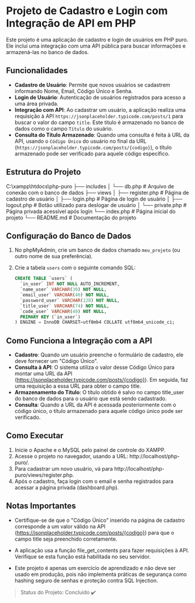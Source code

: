 # Projeto de Cadastro e Login com Integração de API em PHP

Este projeto é uma aplicação de cadastro e login de usuários em PHP puro. Ele inclui uma integração com uma API pública para buscar informações e armazená-las no banco de dados.

## Funcionalidades

- **Cadastro de Usuário**: Permite que novos usuários se cadastrem informando Nome, Email, Código Único e Senha.
- **Login de Usuário**: Autenticação de usuários registrados para acesso a uma área privada.
- **Integração com API**: Ao cadastrar um usuário, a aplicação realiza uma requisição à API `https://jsonplaceholder.typicode.com/posts/1` para buscar o valor do campo `title`. Este título é armazenado no banco de dados como o campo `Título` do usuário.
- **Consulta do Título Armazenado**: Quando uma consulta é feita à URL da API, usando o `Código Único` do usuário no final da URL (`https://jsonplaceholder.typicode.com/posts/{codigo}`), o título armazenado pode ser verificado para aquele código específico.

## Estrutura do Projeto

C:\xampp\htdocs\php-puro
├── includes
│ └── db.php # Arquivo de conexão com o banco de dados 
├── views
│ ├── register.php # Página de cadastro de usuário 
│ ├── login.php # Página de login de usuário 
│ ├── logout.php # Botão utilizado para deslogar de usuário
│ └── private.php # Página privada acessível após login 
└── index.php # Página inicial do projeto
└── README.md             # Documentação do projeto

## Configuração do Banco de Dados

1. No phpMyAdmin, crie um banco de dados chamado `meu_projeto` (ou outro nome de sua preferência).
2. Crie a tabela `users` com o seguinte comando SQL:

   ```sql
   CREATE TABLE `users` (
     `in_user` INT NOT NULL AUTO_INCREMENT,
     `name_user` VARCHAR(30) NOT NULL,
     `email_user` VARCHAR(40) NOT NULL,
     `password_user` VARCHAR(128) NOT NULL,
     `title_user` VARCHAR(74) NOT NULL,
     `code_user` VARCHAR(40) NOT NULL,
     PRIMARY KEY (`in_user`)
   ) ENGINE = InnoDB CHARSET=utf8mb4 COLLATE utf8mb4_unicode_ci;

## Como Funciona a Integração com a API

- **Cadastro**: Quando um usuário preenche o formulário de cadastro, ele deve fornecer um "Código Único".
- **Consulta à API**: O sistema utiliza o valor desse Código Único para montar uma URL da API (https://jsonplaceholder.typicode.com/posts/{codigo}). Em seguida, faz uma requisição a essa URL para obter o campo title.
- **Armazenamento do Título**: O título obtido é salvo no campo title_user do banco de dados para o usuário que está sendo cadastrado.
- **Consulta**: Quando a URL da API é acessada posteriormente com o código único, o título armazenado para aquele código único pode ser verificado.

## Como Executar

1. Inicie o Apache e o MySQL pelo painel de controle do XAMPP.
2. Acesse o projeto no navegador, usando a URL: http://localhost/php-puro/.
3. Para cadastrar um novo usuário, vá para http://localhost/php-puro/views/register.php.
4. Após o cadastro, faça login com o email e senha registrados para acessar a página privada (dashboard.php).

## Notas Importantes

- Certifique-se de que o "Código Único" inserido na página de cadastro corresponde a um valor válido na API (https://jsonplaceholder.typicode.com/posts/{codigo}) para que o campo title seja preenchido corretamente.

- A aplicação usa a função file_get_contents para fazer requisições à API. Verifique se esta função está habilitada no seu servidor.
- Este projeto é apenas um exercício de aprendizado e não deve ser usado em produção, pois não implementa práticas de segurança como hashing seguro de senhas e proteção contra SQL Injection.

> Status do Projeto: Concluido :heavy_check_mark:
